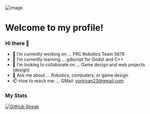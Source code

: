
![image](https://user-images.githubusercontent.com/124103219/216067709-84600762-28a5-4107-b661-0cd3d4d02ed1.png)
# Welcome to my profile!

### Hi there 👋

<!--
**CompooterWzrd/CompooterWzrd** is a ✨ _special_ ✨ repository because its `README.md` (this file) appears on your GitHub profile.

Here are some ideas to get you started:

### - 🔭 I’m currently working on ... FRC Robotics Team 5676
### - 🌱 I’m currently learning ... gdscript for Godot and C++
- 👯 I’m looking to collaborate on ...
- 🤔 I’m looking for help with ...
### - 💬 Ask me about ... Robotics, computers, or game design
### - 📫 How to reach me: ... GMail: yorkivan23@gmail.com
- 😄 Pronouns: ...
- ⚡ Fun fact: ...
-->
- 🔭 I’m currently working on ... FRC Robotics Team 5676
- 🌱 I’m currently learning ... gdscript for Godot and C++
- 👯 I’m looking to collaborate on ... Game design and web projects (design)
- 💬 Ask me about ... Robotics, computers, or game design
- 📫 How to reach me: ... GMail: yorkivan23@gmail.com


### My Stats
[![GitHub Streak](https://streak-stats.demolab.com?user=CompooterWzrd&theme=black-ice&border_radius=20&mode=weekly)](https://git.io/streak-stats)
